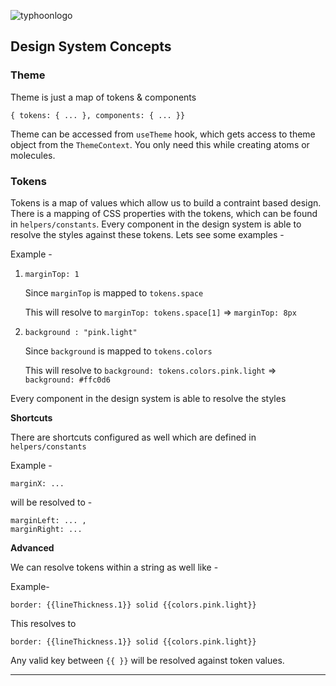 ![typhoonlogo](https://user-images.githubusercontent.com/11137394/130053143-498c0d26-0111-479c-a99c-31b82968ac1d.png)



## Design System Concepts

### **Theme**

Theme is just a map of tokens & components

```
{ tokens: { ... }, components: { ... }}
```

Theme can be accessed from `useTheme` hook, which gets access to theme object from the `ThemeContext`. You only need this while creating atoms or molecules.

### **Tokens**

Tokens is a map of values which allow us to build a contraint based design. There is a mapping of CSS properties with the tokens, which can be found in `helpers/constants`. Every component in the design system is able to resolve the styles against these tokens. Lets see some examples -

Example -

1. `marginTop: 1`

    Since `marginTop` is mapped to `tokens.space`

    This will resolve to `marginTop: tokens.space[1]` => `marginTop: 8px`

2. `background : "pink.light"`

    Since `background` is mapped to `tokens.colors`

    This will resolve to `background: tokens.colors.pink.light` => `background: #ffc0d6`

Every component in the design system is able to resolve the styles

**Shortcuts**

There are shortcuts configured as well which are defined in `helpers/constants`

Example -

`marginX: ...`

will be resolved to -

```
marginLeft: ... ,
marginRight: ...
```

**Advanced**

We can resolve tokens within a string as well like -

Example-

`border: {{lineThickness.1}} solid {{colors.pink.light}}`

This resolves to

`border: {{lineThickness.1}} solid {{colors.pink.light}}`

Any valid key between `{{ }}` will be resolved against token values.

---
